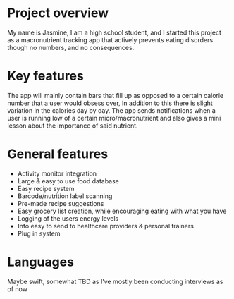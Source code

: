 # Project overview
My name is Jasmine, I am a high school student, and I started this project as a macronutrient tracking app that actively prevents eating disorders though no numbers, and no consequences. 

# Key features 
The app will mainly contain bars that fill up as opposed to a certain calorie number that a user would obsess over, In addition to this there is slight variation in the calories day by day. The app sends notifications when a user is running low of a certain micro/macronutrient and also gives a mini lesson about the importance of said nutrient.

# General features 
- Activity monitor integration
- Large & easy to use food database
- Easy recipe system
- Barcode/nutrition label scanning
- Pre-made recipe suggestions
- Easy grocery list creation, while encouraging eating with what you have
- Logging of the users energy levels
- Info easy to send to healthcare providers & personal trainers
- Plug in system

# Languages
Maybe swift, somewhat TBD as I’ve mostly been conducting interviews as of now
